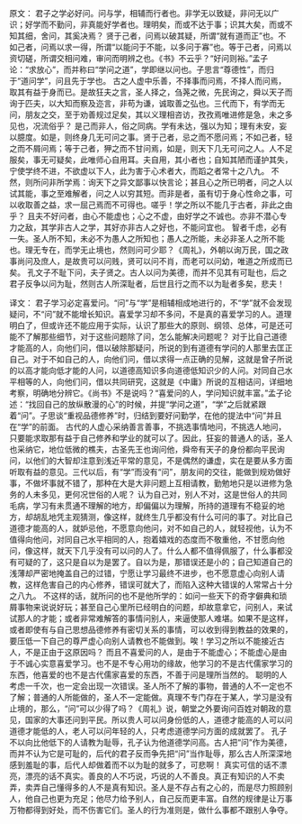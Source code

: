 原文：
 君子之学必好问。问与学，相辅而行者也。非学无以致疑，非问无以广识；好学而不勤问，非真能好学者也。理明矣，而或不达于事；识其大矣，而或不知其细，舍问，其奚决焉？
贤于己者，问焉以破其疑，所谓“就有道而正”也。不如己者，问焉以求一得，所谓“以能问于不能，以多问于寡”也。等于己者，问焉以资切磋，所谓交相问难，审问而明辨之也。《书》不云乎？“好问则裕。”孟子论：“求放心”，而并称曰“学问之道”，学即继以问也。子思言“尊德性”，而归于“道问学”，问且先于学也。
古之人虚中乐善，不择事而问焉，不择人而问焉，取其有益于身而已。是故狂夫之言，圣人择之，刍荛之微，先民询之，舜以天子而询于匹夫，以大知而察及迩言，非苟为谦，诚取善之弘也。三代而下，有学而无问，朋友之交，至于劝善规过足矣，其以义理相咨访，孜孜焉唯进修是急，未之多见也，况流俗乎？
是己而非人，俗之同病。学有未达，强以为知；理有未安，妄以臆度。如是，则终身几无可问之事。贤于己者，忌之而不愿问焉；不如己者，轻之而不屑问焉；等于己者，狎之而不甘问焉，如是，则天下几无可问之人。人不足服矣，事无可疑矣，此唯师心自用耳。夫自用，其小者也；自知其陋而谨护其失，宁使学终不进，不欲虚以下人，此为害于心术者大，而蹈之者常十之八九。
不然，则所问非所学焉：询天下之异文鄙事以快言论；甚且心之所已明者，问之人以试其能，事之至难解者，问之人以穷其短。而非是者，虽有切于身心性命之事，可以收取善之益，求一屈己焉而不可得也。嗟乎！学之所以不能几于古者，非此之由乎？
且夫不好问者，由心不能虚也；心之不虚，由好学之不诚也。亦非不潜心专力之敌，其学非古人之学，其好亦非古人之好也，不能问宜也。
智者千虑，必有一失。圣人所不知，未必不为愚人之所知也；愚人之所能，未必非圣人之所不能也。理无专在，而学无止境也，然则问可少耶？《周礼》，外朝以询万民，国之政事尚问及庶人，是故贵可以问贱，贤可以问不肖，而老可以问幼，唯道之所成而已矣。
孔文子不耻下问，夫子贤之。古人以问为美德，而并不见其有可耻也，后之君子反争以问为耻，然则古人所深耻者，后世且行之而不以为耻者多矣，悲夫！

译文：
君子学习必定喜爱问。“问”与“学”是相辅相成地进行的，不“学”就不会发现疑问，不“问”就不能增长知识。喜爱学习却不多问，不是真的喜爱学习的人。道理明白了，但或许还不能应用于实际，认识了那些大的原则、纲领、总体，可是还可能不了解那些细节，对于这些问题除了问，怎么能解决问题呢？
对于比自己道德才能高的人，向他们问，借以破除那疑问，所说的到有道德有学问的人那里去匡正自己。对于不如自己的人，向他们问，借以求得一点正确的见解，这就是曾子所说的以高才能向低才能的人问，以道德高知识多向道德低知识少的人问。对同自己水平相等的人，向他们问，借以共同研究，这就是《中庸》所说的互相诘问，详细地考察，明确地分辨它。《尚书》不是说吗？“喜爱问的人，学问知识就丰富。”孟子论述：“找回自己的放纵散漫的心”的时候，并提“学问之道”，“学”之后就紧跟着“问”。子思谈“重视品德修养”时，归结到要好问勤学，在他的提法中“问”并且在“学”的前面。
古代的人虚心采纳善言善事，不挑选事情地问，不挑选人地问，只要能求取那有益于自己修养和学业的就可以了。因此，狂妄的普通人的话，圣人也采纳它，地位低微的樵夫，古圣先王也询问他，舜帝有天子的身份都向平民询问，以他们的大智却注意到浅近平常的意见，不是偶然的谦虚，实在是要从多方面听取有益的意见。三代以后，有“学”而没有“问”，朋友间的交往，能做到规劝做好事，不做坏事就不错了，那种在大是大非问题上互相请教，勤勉地只是以进修为急务的人未多见，更何况世俗的人呢？
认为自己对，别人不对，这是世俗人的共同毛病，学习有未贯通不理解的地方，却偏偏以为理解，所持的道理有不稳妥的地方，却胡乱地凭主观猜测，像这样，就终生几乎都没有什么可问的事了。对比自己道德才能高的人，就妒忌他，不愿意向他问，对不如自己的人，就轻视他，认为不值得向他问，对同自己水平相同的人，抱着嬉戏的态度而不敬重他，不甘愿向他问，像这样，就天下几乎没有可以问的人了。什么人都不值得佩服了，什么事都没有可疑的了，这只是自以为是罢了。自以为是，那错误还是小的；自己知道自己的浅薄却严密地掩盖自己的过错，宁愿让学习最终不进步，也不愿意虚心向别人请教，这样危害自己的内心修养，错误可就大了，而陷入这种大错误的人常常占十分之八九。
不这样的话，就所问的也不是他所学的：如问一些天下的奇字僻典和琐屑事物来说说好玩；甚至自己心里所已经明白的问题，却故意拿它，问别人，来试试那人的才能；或者非常难解答的事情问别人，来逼使那人难堪。如果不是这样，或者即使有与自己思想品德修养有密切关系的事情，可以收到得到教益的效果的，要压低一下自己的尊严虚心向别人请教也不能做到。唉！学习之所以不能接近古人，不是正由于这原因吗？
而且不喜爱问的人，是由于不能虚心；不能虚心是由于不诚心实意喜爱学习。也不是不专心用功的缘故，他学习的不是古代儒家学习的东西，他喜爱的也不是古代儒家喜爱的东西，不善于问是理所当然的。
聪明的人考虑一千次，也一定会出现一次错误。圣人所不了解的事物，普通的人不一定也不了解；普通的人所能做的，圣人不一定能做。真理不专门存在于某人，学习是没有止境的，那么，“问”可以少得了吗？《周礼》说，朝堂之外要询问百姓对朝政的意见，国家的大事还问到平民。所以贵人可以问身份低的人，道德才能高的人可以问道德才能低的人，老人可以问年轻的人，只考虑道德学问方面的成就罢了。 孔子不以向比他低下的人请教为耻辱，孔子认为他道德学问高。古人把“问”作为美德，而并不认为它是可耻的，后代的君子反而争先把“问”当作耻辱，那么古人所深深地感到羞耻的事，后代人却做着而不以为耻的就多了，可悲啊！
真实可信的话不漂亮，漂亮的话不真实。善良的人不巧说，巧说的人不善良。真正有知识的人不卖弄，卖弄自己懂得多的人不是真有知识。圣人是不存占有之心的，而是尽力照顾别人，他自己也更为充足；他尽力给予别人，自己反而更丰富。自然的规律是让万事万物都得到好处，而不伤害它们。圣人的行为准则是，做什么事都不跟别人争夺。
